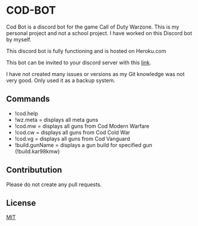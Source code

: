 # COD-BOT

Cod Bot is a discord bot for the game Call of Duty Warzone. This is my personal project and not a school project. I have worked on this Discord bot by myself.

This discord bot is fully functioning and is hosted on Heroku.com

This bot can be invited to your discord server with this [link](https://discord.com/api/oauth2/authorize?client_id=934543703572369448&permissions=2147732544&scope=bot).

I have not created many issues or versions as my Git knowledge was not very good. Only used it as a backup system.

## Commands

- !cod.help
- !wz.meta = displays all meta guns
- !cod.mw = displays all guns from Cod Modern Warfare
- !cod.cw = displays all guns from Cod Cold War
- !cod.vg = displays all guns from Cod Vanguard
- !build.gunName = displays a gun build for specified gun (!build.kar98kmw)

## Contributution

Please do not create any pull requests.

## License
[MIT](https://choosealicense.com/licenses/mit/)

